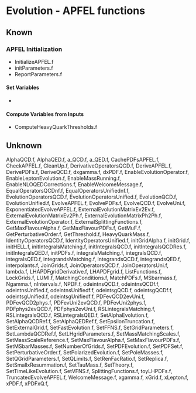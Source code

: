 # Evolution - APFEL functions

## Known

### APFEL Initialization

- InitializeAPFEL.f
- initParameters.f
- ReportParameters.f

#### Set Variables

-

#### Compute Variables from Inputs

- ComputeHeavyQuarkThresholds.f


## Unknown

AlphaQCD.f, AlphaQED.f, a_QCD.f, a_QED.f, CachePDFsAPFEL.f, CheckAPFEL.f, CleanUp.f, DerivativeOperatorsQCD.f, DeriveAPFEL.f, DerivePDFs.f, DeriveQCD.f, dxgamma.f, dxPDF.f, EnableEvolutionOperator.f, EnableLeptonEvolution.f, EnableMassRunning.f, EnableNLOQEDCorrections.f, EnableWelcomeMessage.f, EqualOperatorsQCDnf.f, EqualOperatorsUnifiednf.f, EvolutionOperatorsQCD.f, EvolutionOperatorsUnified.f, EvolutionQCD.f, EvolutionUnified.f, EvolveAPFEL.f, EvolvePDFs.f, EvolveQCD.f, EvolveUni.f, ExponentiatedEvolveAPFEL.f, ExternalEvolutionMatrixEv2Ev.f, ExternalEvolutionMatrixEv2Ph.f, ExternalEvolutionMatrixPh2Ph.f, ExternalEvolutionOperator.f, ExternalSplittingFunctions.f, GetMaxFlavourAlpha.f, GetMaxFlavourPDFs.f, GetMuF.f, GetPerturbativeOrder.f, GetThreshold.f, HeavyQuarkMass.f, IdentityOperatorsQCD.f, IdentityOperatorsUnified.f, initGridAlpha.f, initGrid.f, initHELL.f, initIntegralsMatching.f, initIntegralsQCD.f, initIntegralsQCDRes.f, initIntegralsQED.f, initPDFs.f, integralsMatching.f, integralsQCD.f, integralsQED.f, integrandsMatching.f, integrandsQCD.f, integrandsQED.f, interpolants.f, JoinGrids.f, JoinOperatorsQCD.f, JoinOperatorsUni.f, lambda.f, LHAPDFgridDerivative.f, LHAPDFgrid.f, ListFunctions.f, LockGrids.f, LUMI.f, MatchingConditions.f, MatchPDFs.f, MSbarmass.f, Ngamma.f, nIntervals.f, NPDF.f, odeintnsQCD.f, odeintnsQCDf.f, odeintnsUnified.f, odeintnsUnifiedf.f, odeintsgQCD.f, odeintsgQCDf.f, odeintsgUnified.f, odeintsgUnifiedf.f, PDFevQCD2evUni.f, PDFevQCD2phys.f, PDFevUni2evQCD.f, PDFevUni2phys.f, PDFphys2evQCD.f, PDFphys2evUni.f, RSLintegralsMatching.f, RSLintegralsQCD.f, RSLintegralsQED.f, SetAlphaEvolution.f, SetAlphaQCDRef.f, SetAlphaQEDRef.f, SetEpsilonTruncation.f, SetExternalGrid.f, SetFastEvolution.f, SetFFNS.f, SetGridParameters.f, SetLambdaQCDRef.f, SetLHgridParameters.f, SetMassMatchingScales.f, SetMassScaleReference.f, SetMaxFlavourAlpha.f, SetMaxFlavourPDFs.f, SetMSbarMasses.f, SetNumberOfGrids.f, SetPDFEvolution.f, SetPDFSet.f, SetPerturbativeOrder.f, SetPolarizedEvolution.f, SetPoleMasses.f, SetQGridParameters.f, SetQLimits.f, SetRenFacRatio.f, SetReplica.f, SetSmallxResummation.f, SetTauMass.f, SetTheory.f, SetTimeLikeEvolution.f, SetVFNS.f, SplittingFunctions.f, toyLHPDFs.f, TruncatedEvolveAPFEL.f, WelcomeMessage.f, xgamma.f, xGrid.f, xLepton.f, xPDF.f, xPDFxQ.f,
